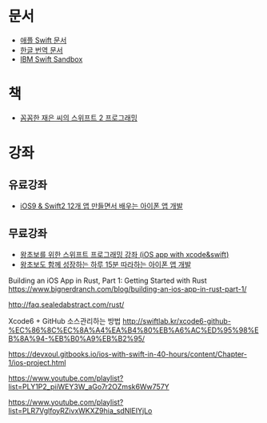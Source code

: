 ﻿

# 문서
* [애플 Swift 문서](https://developer.apple.com/library/ios/documentation/Swift/Conceptual/Swift_Programming_Language/)
* [한글 번역 문서](http://lean-tra.github.io/Swift-Korean/)
* [IBM Swift Sandbox](https://swiftlang.ng.bluemix.net/)


# 책
* [꼼꼼한 재은 씨의 스위프트 2 프로그래밍](http://www.yes24.com/24/goods/21624131)

# 강좌
## 유료강좌
* [iOS9 & Swift2 12개 앱 만들면서 배우는 아이폰 앱 개발](https://www.inflearn.com/course/ios9-swift2-아이폰-개발)

## 무료강좌
* [왕초보를 위한 스위프트 프로그래밍 강좌 (iOS app with xcode&swift)](https://www.inflearn.com/course/%EC%99%95%EC%B4%88%EB%B3%B4%EB%A5%BC-%EC%9C%84%ED%95%9C-%EC%8A%A4%EC%9C%84%ED%94%84%ED%8A%B8-%ED%94%84%EB%A1%9C%EA%B7%B8%EB%9E%98%EB%B0%8D-%EA%B0%95%EC%A2%8C-ios-app-xcodeswift/)
* [왕초보도 함께 성장하는 하루 15분 따라하는 아이폰 앱 개발](https://www.inflearn.com/course/%EC%95%84%EC%9D%B4%ED%8F%B0-%EA%B0%9C%EB%B0%9C-%EC%95%B1-%EB%84%88%EB%82%98%EC%95%B1/)



Building an iOS App in Rust, Part 1: Getting Started with Rust
https://www.bignerdranch.com/blog/building-an-ios-app-in-rust-part-1/

http://faq.sealedabstract.com/rust/

Xcode6 + GitHub 소스관리하는 방법
http://swiftlab.kr/xcode6-github-%EC%86%8C%EC%8A%A4%EA%B4%80%EB%A6%AC%ED%95%98%EB%8A%94-%EB%B0%A9%EB%B2%95/


https://devxoul.gitbooks.io/ios-with-swift-in-40-hours/content/Chapter-1/ios-project.html


https://www.youtube.com/playlist?list=PLY1P2_piiWEY3W_aGo7r2OZmsk6Ww757Y


https://www.youtube.com/playlist?list=PLR7VglfoyRZivxWKXZ9hia_sdNlEIYjLo